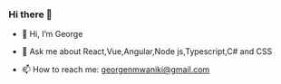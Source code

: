 ### Hi there 👋

<!--
**gmwaniki/gmwaniki** is a ✨ _special_ ✨ repository because its `README.md` (this file) appears on your GitHub profile.

Here are some ideas to get you started:
- 🔭 I’m currently working on ...
- 🌱 I’m currently learning ...
- 👯 I’m looking to collaborate on ...
- 🤔 I’m looking for help with 
- 👀 I’m interested in Web development with Typescript,Angular,Vue and Tailwind
- 🌱 I’m currently learning Angular.

- 😄 Pronouns: ...
- ⚡ Fun fact: ...
-->
- 👋 Hi, I’m George

- 💬 Ask me about React,Vue,Angular,Node js,Typescript,C# and CSS
- 📫 How to reach me: georgenmwaniki@gmail.com
